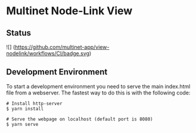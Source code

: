 # Multinet Node-Link View

## Status
![] (https://github.com/multinet-app/view-nodelink/workflows/CI/badge.svg)

## Development Environment
To start a development environment you need to serve the main index.html file from a webserver. The fastest way to do this is with the following code:

```
# Install http-server
$ yarn install

# Serve the webpage on localhost (default port is 8080)
$ yarn serve
```